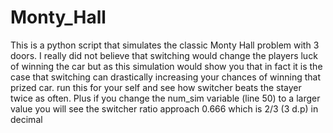 # Monty_Hall
This is a python script that simulates the classic Monty Hall problem with 3 doors.
I really did not believe that switching would change the players luck of winning the car
but as this simulation would show you that in fact it is the case that switching can 
drastically increasing your chances of winning that prized car. run this for your self and 
see how switcher beats the stayer twice as often. Plus if you change the num_sim variable (line 50) to
a larger value you will see the switcher ratio approach 0.666 which is 2/3 (3 d.p) in decimal
